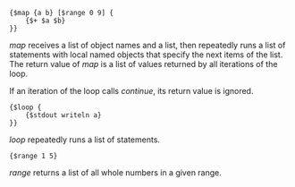     {$map {a b} [$range 0 9] {
    	{$+ $a $b}
    }}

*map* receives a list of object names and a list, then repeatedly runs a list of statements with local named objects that specify the next items of the list. The return value of *map* is a list of values returned by all iterations of the loop.

If an iteration of the loop calls *continue*, its return value is ignored.

    {$loop {
    	{$stdout writeln a}
    }}

*loop* repeatedly runs a list of statements.

    {$range 1 5}

*range* returns a list of all whole numbers in a given range.
